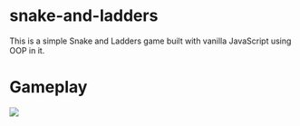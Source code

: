 # snake-and-ladders
This is a simple Snake and Ladders game built with vanilla JavaScript using OOP in it.

# Gameplay
![](https://lh6.googleusercontent.com/qQVJL3DKkEvmiGuw5Ka5E9aY4YlkkU_jDNwJlwiPBUnY9MVWhy4IM7zxXC9YoK5vqQKGyLCW2PrwoA=w1294-h596-rw)
